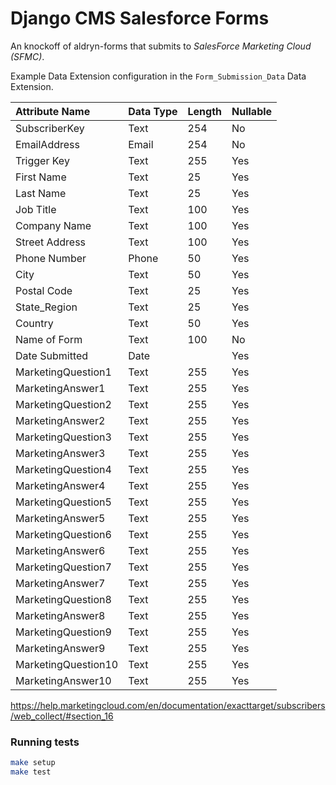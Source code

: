 Django CMS Salesforce Forms
===========================

An knockoff of aldryn-forms that submits to *SalesForce
Marketing Cloud (SFMC)*.

Example Data Extension configuration in the ``Form_Submission_Data``
Data Extension.


| Attribute Name      | Data Type | Length | Nullable |
|:--------------------|:----------|:-------|:---------|
| SubscriberKey       | Text      | 254    | No       |
| EmailAddress        | Email     | 254    | No       |
| Trigger Key         | Text      | 255    | Yes      |
| First Name          | Text      | 25     | Yes      |
| Last Name           | Text      | 25     | Yes      |
| Job Title           | Text      | 100    | Yes      |
| Company Name        | Text      | 100    | Yes      |
| Street Address      | Text      | 100    | Yes      |
| Phone Number        | Phone     | 50     | Yes      |
| City                | Text      | 50     | Yes      |
| Postal Code         | Text      | 25     | Yes      |
| State_Region        | Text      | 25     | Yes      |
| Country             | Text      | 50     | Yes      |
| Name of Form        | Text      | 100    | No       |
| Date Submitted      | Date      |        | Yes      |
| MarketingQuestion1  | Text      | 255    | Yes      |
| MarketingAnswer1    | Text      | 255    | Yes      |
| MarketingQuestion2  | Text      | 255    | Yes      |
| MarketingAnswer2    | Text      | 255    | Yes      |
| MarketingQuestion3  | Text      | 255    | Yes      |
| MarketingAnswer3    | Text      | 255    | Yes      |
| MarketingQuestion4  | Text      | 255    | Yes      |
| MarketingAnswer4    | Text      | 255    | Yes      |
| MarketingQuestion5  | Text      | 255    | Yes      |
| MarketingAnswer5    | Text      | 255    | Yes      |
| MarketingQuestion6  | Text      | 255    | Yes      |
| MarketingAnswer6    | Text      | 255    | Yes      |
| MarketingQuestion7  | Text      | 255    | Yes      |
| MarketingAnswer7    | Text      | 255    | Yes      |
| MarketingQuestion8  | Text      | 255    | Yes      |
| MarketingAnswer8    | Text      | 255    | Yes      |
| MarketingQuestion9  | Text      | 255    | Yes      |
| MarketingAnswer9    | Text      | 255    | Yes      |
| MarketingQuestion10 | Text      | 255    | Yes      |
| MarketingAnswer10   | Text      | 255    | Yes      |


https://help.marketingcloud.com/en/documentation/exacttarget/subscribers/web_collect/#section_16


### Running tests

```bash
make setup
make test
```
